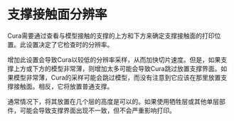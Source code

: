 支撑接触面分辨率
====
Cura需要通过查看与模型接触的支撑的上方和下方来确定支撑接触面的打印位置。此设置决定了它检查时的分辨率。

增加此设置会导致Cura以较低的分辨率采样，从而加快切片速度。但是，如果支撑上方或下方的模型非常薄，则增加太多可能会导致Cura跳过放置支撑界面。如果模型非常薄，Cura的采样可能会跳过模型，而没有注意到它应该在那里放置支撑接触面。相反，它将放置普通支撑。

通常情况下，将其放置在几个层的高度是可以的。如果使用牺牲层或其他单层部件，可能会导致支撑界面出现不一致，但不会严重影响打印。
